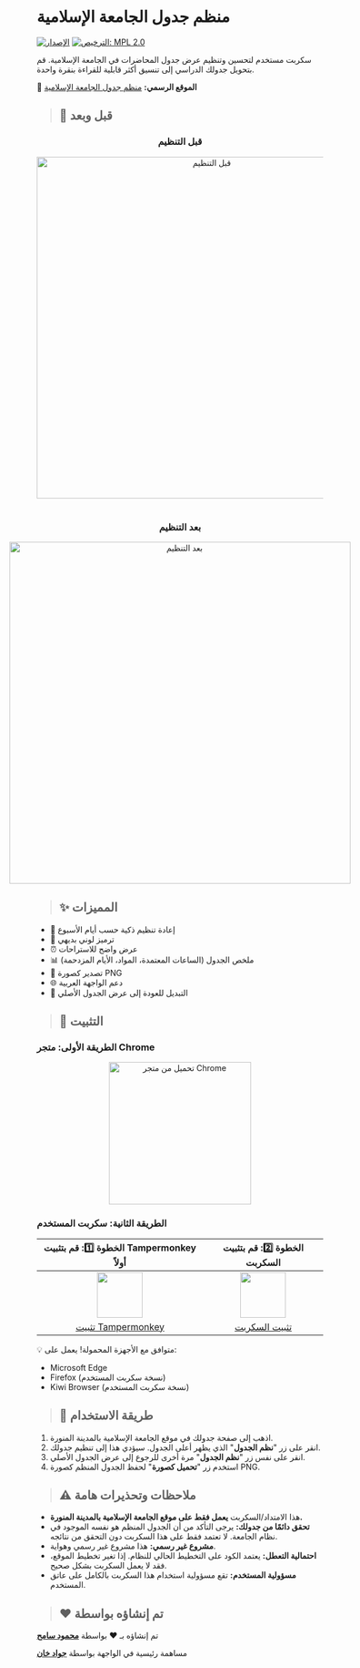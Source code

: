 # منظم جدول الجامعة الإسلامية

[![الإصدار](https://img.shields.io/greasyfork/v/432219?color=red)](https://greasyfork.org/ar/scripts/432219-iu-table-organizer)
[![الترخيص: MPL 2.0](https://img.shields.io/badge/License-MPL%202.0-brightgreen.svg)](https://opensource.org/licenses/MPL-2.0)

سكربت مستخدم لتحسين وتنظيم عرض جدول المحاضرات في الجامعة الإسلامية. قم بتحويل جدولك الدراسي إلى تنسيق أكثر قابلية للقراءة بنقرة واحدة.

📌 **الموقع الرسمي:** [منظم جدول الجامعة الإسلامية](https://JKc66.github.io/IU_Table_Organizer/)

>## 📸 قبل وبعد

<div align="center">
  <h3>قبل التنظيم</h3>
  <img src="https://github.com/JKc66/IU_Table_Organizer/blob/main/docs/assets/before.png?raw=true" alt="قبل التنظيم" width="600" />
  <br><br>
  <h3>بعد التنظيم</h3>
  <div style="display: flex; justify-content: center; gap: 20px;">
    <div>
      <img src="https://github.com/JKc66/IU_Table_Organizer/blob/main/docs/assets/after_light.jpg?raw=true" alt="بعد التنظيم" width="600" />
    </div>
  </div>
</div>

>## ✨ المميزات

- 📅 إعادة تنظيم ذكية حسب أيام الأسبوع
- 🎨 ترميز لوني بديهي
- ⏰ عرض واضح للاستراحات
- 📊 ملخص الجدول (الساعات المعتمدة، المواد، الأيام المزدحمة)
- 📸 تصدير كصورة PNG
- 🌐 دعم الواجهة العربية
- 🔄 التبديل للعودة إلى عرض الجدول الأصلي

>## 🔧 التثبيت

### الطريقة الأولى: متجر Chrome 

<div align="center">
  <a href="https://bit.ly/42MW9NZ">
    <img src="https://img.shields.io/badge/تحميل-متجر%20Chrome-4285F4?style=for-the-badge&logo=google-chrome&logoColor=white" alt="تحميل من متجر Chrome" width="250px" />
  </a>
</div>

### الطريقة الثانية: سكربت المستخدم 

| الخطوة 1️⃣: قم بتثبيت Tampermonkey أولاً | الخطوة 2️⃣: قم بتثبيت السكربت |
|:---:|:---:|
| <img src="https://github.com/JKc66/IU_Table_Organizer/blob/main/docs/assets/tampermonkeysvg.jpg?raw=true" width=80> | <img src="https://github.com/JKc66/IU_Table_Organizer/blob/main/docs/assets/greasyfork.png?raw=true" width=80> |
| [تثبيت Tampermonkey](https://www.tampermonkey.net/) | [تثبيت السكربت](https://greasyfork.org/ar/scripts/432219-iu-table-organizer) |

💡 متوافق مع الأجهزة المحمولة! يعمل على:
- Microsoft Edge
- Firefox (نسخة سكربت المستخدم)
- Kiwi Browser (نسخة سكربت المستخدم)

>## 📝 طريقة الاستخدام

1. اذهب إلى صفحة جدولك في موقع الجامعة الإسلامية بالمدينة المنورة.
2. انقر على زر "**نظم الجدول**" الذي يظهر أعلى الجدول. سيؤدي هذا إلى تنظيم جدولك.
3. انقر على نفس زر "**نظم الجدول**" مرة أخرى للرجوع إلى عرض الجدول الأصلي.
4. استخدم زر "**تحميل كصورة**" لحفظ الجدول المنظم كصورة PNG.

>## ⚠️ ملاحظات وتحذيرات هامة

- هذا الامتداد/السكربت **يعمل فقط على موقع الجامعة الإسلامية بالمدينة المنورة.**
- **تحقق دائمًا من جدولك:** يرجى التأكد من أن الجدول المنظم هو نفسه الموجود في نظام الجامعة. لا تعتمد فقط على هذا السكربت دون التحقق من نتائجه.
- **مشروع غير رسمي:** هذا مشروع غير رسمي وهواية.
- **احتمالية التعطل:** يعتمد الكود على التخطيط الحالي للنظام. إذا تغير تخطيط الموقع، فقد لا يعمل السكربت بشكل صحيح.
- **مسؤولية المستخدم:** تقع مسؤولية استخدام هذا السكربت بالكامل على عاتق المستخدم.

>## ❤️ تم إنشاؤه بواسطة

تم إنشاؤه بـ ❤️ بواسطة [**محمود سامح**](https://www.linkedin.com/in/mahmoud-sameh-37560420b/)

مساهمة رئيسية في الواجهة بواسطة [**جواد خان**](https://www.linkedin.com/in/jawadk-c66/)